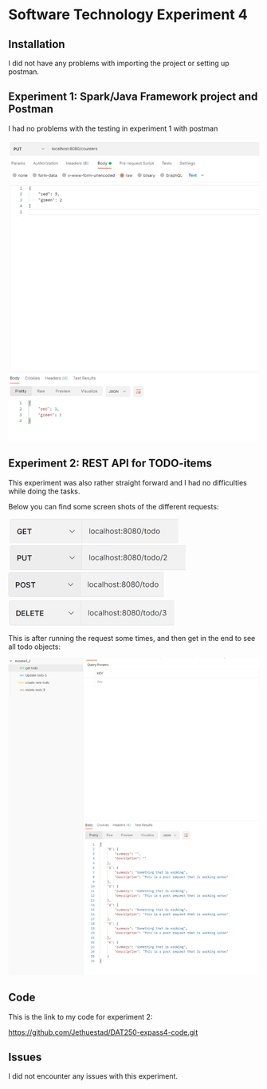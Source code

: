 # Software Technology Experiment 4


## Installation

I did not have any problems with importing the project or setting up postman.


## Experiment 1: Spark/Java Framework project and Postman
I had no problems with the testing in experiment 1 with postman

![experiment 1 postman](pictures_4/postman_ex1.png)

## Experiment 2: REST API for TODO-items
This experiment was also rather straight forward and I had no difficulties while doing the tasks.

Below you can find some screen shots of the different requests:

![get](pictures_4/get.png)
![put](pictures_4/put.png)
![post](pictures_4/post.png)
![delete](pictures_4/del.png)

This is after running the request some times, and then get in the end to see all todo objects:

![example get request](pictures_4/postman_ex2.png)

## Code

This is the link to my code for experiment 2:

https://github.com/Jethuestad/DAT250-expass4-code.git


## Issues

I did not encounter any issues with this experiment.
